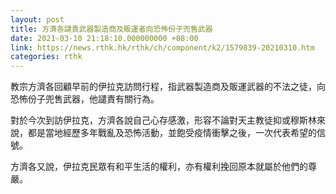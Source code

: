 ```yaml
---
layout: post
title: 方濟各譴責武器製造商及販運者向恐怖份子兜售武器
date: 2021-03-10 21:18:10.000000000 +08:00
link: https://news.rthk.hk/rthk/ch/component/k2/1579839-20210310.htm
categories: rthk
---
```


教宗方濟各回顧早前的伊拉克訪問行程，指武器製造商及販運武器的不法之徒，向恐怖份子兜售武器，他譴責有關行為。

對於今次到訪伊拉克，方濟各說自己心存感激，形容不論對天主教徒抑或穆斯林來說，都是當地經歷多年戰亂及恐怖活動，並飽受疫情衝擊之後，一次代表希望的信號。

方濟各又說，伊拉克民眾有和平生活的權利，亦有權利挽回原本就屬於他們的尊嚴。
